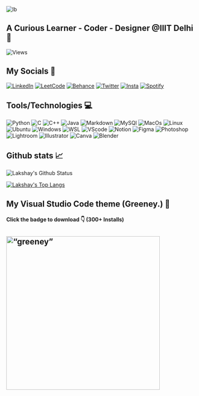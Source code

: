 ![lb](https://i.imgur.com/KMxKxOq.png)

## A Curious Learner - Coder - Designer @IIIT Delhi 🏫

![Views](https://komarev.com/ghpvc/?username=lakshaybhushan&style=for-the-badge&color=09c4b6)

## My Socials 👥
<a href="https://www.linkedin.com/in/lakshay-bhushan-42209920a/"><img alt="LinkedIn" src="https://img.shields.io/badge/linkedin-%230077B5.svg?style=for-the-badge&logo=linkedin&logoColor=white"></a>
<a href="https://leetcode.com/lakshay21397/"><img alt="LeetCode" src="https://img.shields.io/badge/-LeetCode-FFA116?style=for-the-badge&logo=LeetCode&logoColor=black"></a>
<a href="https://www.behance.net/lakshaybhushan"><img alt="Behance" src="https://img.shields.io/badge/-Behance-blue?style=for-the-badge&logo=behance&logoColor=white"></a>
<a href="https://www.twitter.com/lakshaybhushan"><img alt="Twitter" src="https://img.shields.io/badge/Twitter-%231DA1F2.svg?style=for-the-badge&logo=Twitter&logoColor=white"></a>
<a href="https://www.instagram.com/lakshaybhushan"><img alt="Insta" src="https://img.shields.io/badge/Instagram-%23E4405F.svg?style=for-the-badge&logo=Instagram&logoColor=white"></a>
<a href="https://open.spotify.com/user/amcdf5xiittevf5gl1ecjqfyu"><img alt="Spotify" src="https://img.shields.io/badge/Spotify-1ED760?&style=for-the-badge&logo=spotify&logoColor=white"></a>

## Tools/Technologies 💻

<a><img alt="Python" src="https://img.shields.io/badge/Python-14354C?style=for-the-badge&logo=python&logoColor=white"></a>
<a><img alt="C" src="https://img.shields.io/badge/C-00599C?style=for-the-badge&logo=c&logoColor=white"></a>
<a><img alt="C++" src="https://img.shields.io/badge/C%2B%2B-00599C?style=for-the-badge&logo=c%2B%2B&logoColor=white"></a>
<a><img alt="Java" src="https://img.shields.io/badge/Java-ED8B00?style=for-the-badge&logo=openjdk&logoColor=white"></a>
<a><img alt="Markdown" src="https://img.shields.io/badge/Markdown-000000?style=for-the-badge&logo=markdown&logoColor=white"></a>
<a><img alt="MySQl" src="https://img.shields.io/badge/MySQL-005C84?style=for-the-badge&logo=mysql&logoColor=white"></a>
<a><img alt="MacOs" src="https://img.shields.io/badge/mac%20os-000000?style=for-the-badge&logo=apple&logoColor=white"></a>
<a><img alt="Linux" src="https://img.shields.io/badge/Linux-FCC624?style=for-the-badge&logo=linux&logoColor=black"></a>
<a><img alt="Ubuntu" src="https://img.shields.io/badge/Ubuntu-E95420?style=for-the-badge&logo=ubuntu&logoColor=white"></a>
<a><img alt="Windows" src="https://img.shields.io/badge/Windows-0078D6?style=for-the-badge&logo=windows&logoColor=white"></a>
<a><img alt="WSL" src="https://img.shields.io/badge/WSL-0a97f5?style=for-the-badge&logo=linux&logoColor=white"></a>
<a><img alt="VScode" src="https://img.shields.io/badge/Visual_Studio_Code-0078D4?style=for-the-badge&logo=visual%20studio%20code&logoColor=white"></a>
<a><img alt="Notion" src="https://img.shields.io/badge/Notion-000000?style=for-the-badge&logo=notion&logoColor=white"></a>
<a><img alt="Figma" src="https://img.shields.io/badge/Figma-F24E1E?style=for-the-badge&logo=figma&logoColor=white"></a>
<a><img alt="Photoshop" src="https://img.shields.io/badge/Adobe%20Photoshop-31A8FF?style=for-the-badge&logo=Adobe%20Photoshop&logoColor=black"></a>
<a><img alt="Lightroom" src="https://img.shields.io/badge/Adobe%20Lightroom-31A8FF?style=for-the-badge&logo=Adobe%20Lightroom&logoColor=white"></a>
<a><img alt="Illustrator" src="https://img.shields.io/badge/Adobe%20Illustrator-FF9A00?style=for-the-badge&logo=adobe%20illustrator&logoColor=white"></a>
<a><img alt="Canva" src="https://img.shields.io/badge/Canva-%2300C4CC.svg?&style=for-the-badge&logo=Canva&logoColor=white"></a>
<a><img alt="Blender" src="https://img.shields.io/badge/blender-%23F5792A.svg?style=for-the-badge&logo=blender&logoColor=white"></a>

## Github stats 📈

![Lakshay's Github Status](https://github-readme-stats.vercel.app/api?username=lakshaybhushan&show_icons=true&theme=gotham&hide=contribs,prs) 

[![Lakshay's Top Langs](https://github-readme-stats.vercel.app/api/top-langs/?username=lakshaybhushan&theme=gotham&layout=compact)](https://github.com/lakshaybhushan/github-readme-stats)

## My Visual Studio Code theme (Greeney.) 🎨
#### Click the badge to download 👇 (300+ Installs) 

<a href="https://marketplace.visualstudio.com/items?itemName=LakshayBhushan.greeney-theme&ssr=false#overview"><img src="https://i.imgur.com/jwdtJw3.png" alt= “greeney” width="407.24"></a>
---
